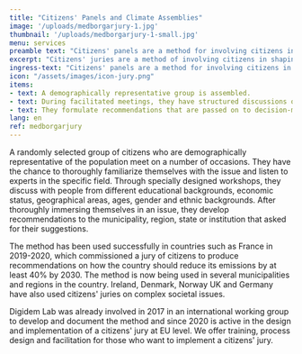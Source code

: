 ```yaml
---
title: "Citizens' Panels and Climate Assemblies"
image: '/uploads/medborgarjury-1.jpg'
thumbnail: '/uploads/medborgarjury-1-small.jpg'
menu: services
preamble text: "Citizens' panels are a method for involving citizens in the design of solutions to complex societal issues."
excerpt: "Citizens' juries are a method of involving citizens in shaping solutions to complex issues."
ingress-text: "Citizens' panels are a method for involving citizens in the design of solutions to complex issues."
icon: "/assets/images/icon-jury.png"
items:
- text: A demographically representative group is assembled.
- text: During facilitated meetings, they have structured discussions of the issues.
- text: They formulate recommendations that are passed on to decision-making bodies.
lang: en
ref: medborgarjury
---
```


A randomly selected group of citizens who are demographically representative of the population meet on a number of occasions. They have the chance to thoroughly familiarize themselves with the issue and listen to experts in the specific field. Through specially designed workshops, they discuss with people from different educational backgrounds, economic status, geographical areas, ages, gender and ethnic backgrounds. After thoroughly immersing themselves in an issue, they develop recommendations to the municipality, region, state or institution that asked for their suggestions.

The method has been used successfully in countries such as France in 2019-2020, which commissioned a jury of citizens to produce recommendations on how the country should reduce its emissions by at least 40% by 2030. The method is now being used in several municipalities and regions in the country. Ireland, Denmark, Norway UK and Germany have also used citizens' juries on complex societal issues.

Digidem Lab was already involved in 2017 in an international working group to develop and document the method and since 2020 is active in the design and implementation of a citizens' jury at EU level. We offer training, process design and facilitation for those who want to implement a citizens' jury.
